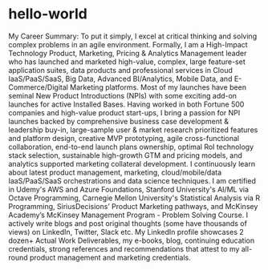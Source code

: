 # hello-world
My Career Summary:
To put it simply, I excel at critical thinking and solving complex problems in an agile environment. Formally, I am a High-Impact Technology Product, Marketing, Pricing & Analytics Management leader who has launched and marketed high-value, complex, large feature-set application suites, data products and professional services in Cloud IaaS/PaaS/SaaS, Big Data, Advanced BI/Analytics, Mobile Data, and E-Commerce/Digital Marketing platforms. Most of my launches have been seminal New Product Introductions (NPIs) with some exciting add-on launches for active Installed Bases.
Having worked in both Fortune 500 companies and high-value product start-ups, I bring a passion for NPI launches backed by comprehensive business case development & leadership buy-in, large-sample user & market research prioritized features and platform design, creative MVP prototyping, agile cross-functional collaboration, end-to-end launch plans ownership, optimal RoI technology stack selection, sustainable high-growth GTM and pricing models, and analytics supported marketing collateral development.
I continuously learn about latest product management, marketing, cloud/mobile/data IaaS/PaaS/SaaS orchestrations and data science techniques. I am certified in Udemy's AWS and Azure Foundations, Stanford University's AI/ML via Octave Programming, Carnegie Mellon University's Statistical Analysis via R Programming, SiriusDecisions’ Product Marketing pathways, and McKinsey Academy’s McKinsey Management Program - Problem Solving Course.
I actively write blogs and post original thoughts (some have thousands of views) on LinkedIn, Twitter, Slack etc. My LinkedIn profile showcases 2 dozen+ Actual Work Deliverables, my e-books, blog, continuing education credentials, strong references and recommendations that attest to my all-round product management and marketing credentials.
